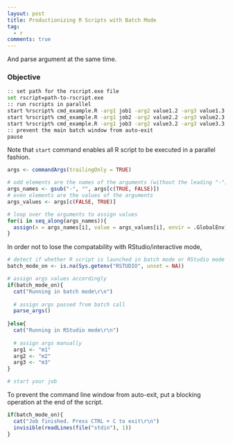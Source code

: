 ```yaml
---
layout: post
title: Productionizing R Scripts with Batch Mode
tag:
  - r
comments: true
---
```


And parse argument at the same time.


### Objective

```bash
:: set path for the rscript.exe file
set rscript=path-to-rscript.exe
:: run rscripts in parallel
start %rscript% cmd_example.R -arg1 job1 -arg2 value1.2 -arg3 value1.3
start %rscript% cmd_example.R -arg1 job2 -arg2 value2.2 -arg3 value2.3
start %rscript% cmd_example.R -arg1 job3 -arg2 value3.2 -arg3 value3.3
:: prevent the main batch window from auto-exit
pause
```
Note that `start` command enables all R script to be executed in a parallel fashion.


```r
args <- commandArgs(trailingOnly = TRUE)
```

```r
# odd elements are the names of the arguments (without the leading "-")
args_names <- gsub("-", "", args[c(TRUE, FALSE)])
# even elements are the values of the arguments
args_values <- args[c(FALSE, TRUE)]
```

```r
# loop over the arguments to assign values
for(i in seq_along(args_names)){
  assign(x = args_names[i], value = args_values[i], envir = .GlobalEnv)
}
```
  

In order not to lose the compatability with RStudio/interactive mode,
```r
# detect if whether R script is launched in batch mode or RStudio mode
batch_mode_on <- is.na(Sys.getenv("RSTUDIO", unset = NA))

# assign args values accordingly
if(batch_mode_on){
  cat("Running in batch mode\r\n")
  
  # assign args passed from batch call
  parse_args()  
  
}else{
  cat("Running in RStudio mode\r\n")
  
  # assign args manually
  arg1 <- "m1"
  arg2 <- "m2"
  arg3 <- "m3"
}

# start your job
```

To prevent the command line window from auto-exit, put a blocking operation at the end of the script.
```r
if(batch_mode_on){
  cat("Job finished. Press CTRL + C to exit\r\n")
  invisible(readLines(file("stdin"), 1))
}
```

